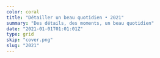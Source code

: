 ```yaml
---
color: coral
title: "Détailler un beau quotidien • 2021"
summary: "Des détails, des moments, un beau quotidien"
date: "2021-01-01T01:01:01Z"
type: grid
skip: "cover.png"
slug: "2021"
---
```


